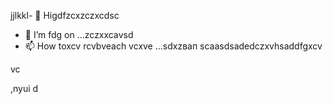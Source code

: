 jjlkkl- 👋 Higdfzcxzczxcdsc
- 🌱 I’m fdg on ...zczxxcаvsd
- 📫 How toxcv rcvbveach vcxve ...sdxzвап
scaasdsadedczxvhsaddfgxcv
<!---hgfgdfsadsa
makarovaoolha/makarovaoolha is a ✨ special ✨ repository becauxzcxzcbxcvse its `REAzvbwDME.md` (this file) appears on your GitHvzxcub profile.asccx
You can click csssthe Preview link to take a look at your changes.asdasdazxcs
--->vc
,nyui
d
